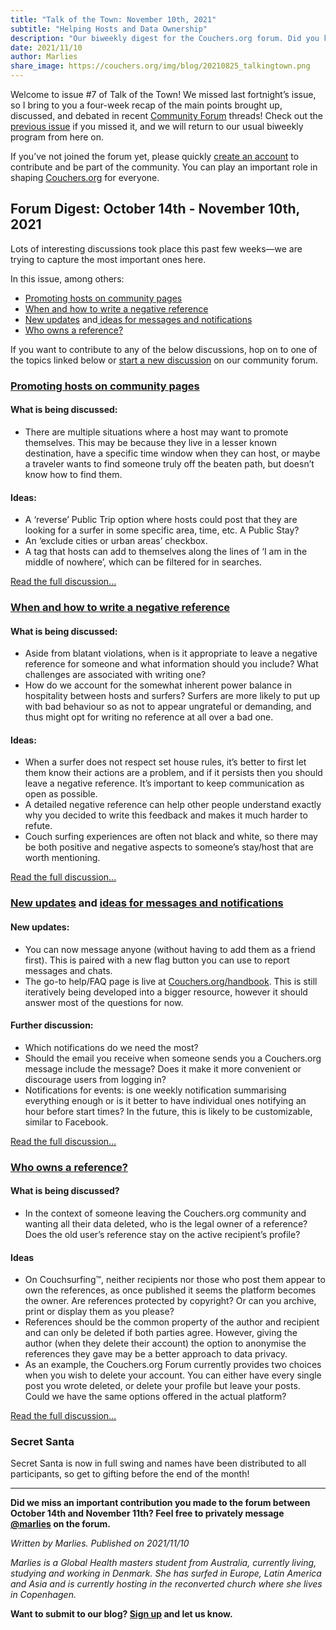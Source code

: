 ```yaml
---
title: "Talk of the Town: November 10th, 2021"
subtitle: "Helping Hosts and Data Ownership"
description: "Our biweekly digest for the Couchers.org forum. Did you know we have vibrant public discussions about couch surfing and the future of Couchers.org? Everyone is welcome to participate!"
date: 2021/11/10
author: Marlies
share_image: https://couchers.org/img/blog/20210825_talkingtown.png
---
```



Welcome to issue #7 of Talk of the Town! We missed last fortnight’s issue, so I bring to you a four-week recap of the main points brought up, discussed, and debated in recent [Community Forum](https://community.couchers.org/) threads! Check out the [previous issue](https://couchers.org/blog/2021/10/13/talk-of-the-town/) if you missed it, and we will return to our usual biweekly program from here on.

If you’ve not joined the forum yet, please quickly [create an account](https://community.couchers.org/) to contribute and be part of the community. You can play an important role in shaping [Couchers.org](https://app.couchers.org/) for everyone.


## **Forum Digest: October 14th - November 10th, 2021**

Lots of interesting discussions took place this past few weeks—we are trying to capture the most important ones here. 

In this issue, among others:



* [Promoting hosts on community pages ](https://community.couchers.org/t/promoting-hosts-on-community-pages/)
* [When and how to write a negative reference](https://community.couchers.org/t/when-and-how-to-write-a-negative-reference/)
* [New updates](https://community.couchers.org/t/you-can-now-message-anyone/) and[ ideas for messages and notifications](https://community.couchers.org/t/which-notifications-do-we-need-the-most/)
* [Who owns a reference?](https://community.couchers.org/t/whose-is-a-reference/)

If you want to contribute to any of the below discussions, hop on to one of the topics linked below or [start a new discussion](https://community.couchers.org/) on our community forum. 


### **[Promoting hosts on community pages](https://community.couchers.org/t/promoting-hosts-on-community-pages/)**


#### **What is being discussed:**



* There are multiple situations where a host may want to promote themselves. This may be because they live in a lesser known destination, have a specific time window when they can host, or maybe a traveler wants to find someone truly off the beaten path, but doesn’t know how to find them.

#### **Ideas:**



* A ‘reverse’ Public Trip option where hosts could post that they are looking for a surfer in some specific area, time, etc. A Public Stay?
* An ‘exclude cities or urban areas’ checkbox.
* A tag that hosts can add to themselves along the lines of ‘I am in the middle of nowhere’, which can be filtered for in searches.

[Read the full discussion...](https://community.couchers.org/t/promoting-hosts-on-community-pages/)


### **[When and how to write a negative reference](https://community.couchers.org/t/when-and-how-to-write-a-negative-reference/)**


#### **What is being discussed:**



* Aside from blatant violations, when is it appropriate to leave a negative reference for someone and what information should you include? What challenges are associated with writing one?
* How do we account for the somewhat inherent power balance in hospitality between hosts and surfers? Surfers are more likely to put up with bad behaviour so as not to appear ungrateful or demanding, and thus might opt for writing no reference at all over a bad one. 


#### **Ideas:**



* When a surfer does not respect set house rules, it’s better to first let them know their actions are a problem, and if it persists then you should leave a negative reference. It’s important to keep communication as open as possible. 
* A detailed negative reference can help other people understand exactly why you decided to write this feedback and makes it much harder to refute.
* Couch surfing experiences are often not black and white, so there may be both positive and negative aspects to someone’s stay/host that are worth mentioning. 

[Read the full discussion...](https://community.couchers.org/t/when-and-how-to-write-a-negative-reference/)


### **[New updates](https://community.couchers.org/t/you-can-now-message-anyone/) and [ideas for messages and notifications](https://community.couchers.org/t/which-notifications-do-we-need-the-most/)**


#### **New updates:**



* You can now message anyone (without having to add them as a friend first). This is paired with a new flag button you can use to report messages and chats.
* The go-to help/FAQ page is live at [Couchers.org/handbook](https://couchers.org/handbook/). This is still iteratively being developed into a bigger resource, however it should answer most of the questions for now.


#### **Further discussion:**



* Which notifications do we need the most?
* Should the email you receive when someone sends you a Couchers.org message include the message? Does it make it more convenient or discourage users from logging in?
* Notifications for events: is one weekly notification summarising everything enough or is it better to have individual ones notifying an hour before start times? In the future, this is likely to be customizable, similar to Facebook. 

[Read the full discussion…](https://community.couchers.org/t/which-notifications-do-we-need-the-most/)


### **[Who owns a reference?](https://community.couchers.org/t/whose-is-a-reference/)**


#### **What is being discussed?**



* In the context of someone leaving the Couchers.org community and wanting all their data deleted, who is the legal owner of a reference? Does the old user’s reference stay on the active recipient’s profile?


#### **Ideas**



* On Couchsurfing™, neither recipients nor those who post them appear to own the references, as once published it seems the platform becomes the owner. Are references protected by copyright? Or can you archive, print or display them as you please?
* References should be the common property of the author and recipient and can only be deleted if both parties agree. However, giving the author (when they delete their account) the option to anonymise the references they gave may be a better approach to data privacy.
* As an example, the Couchers.org Forum currently provides two choices when you wish to delete your account. You can either have every single post you wrote deleted, or delete your profile but leave your posts. Could we have the same options offered in the actual platform?

[Read the full discussion...](https://community.couchers.org/t/whose-is-a-reference/)


### **Secret Santa**

Secret Santa is now in full swing and names have been distributed to all participants, so get to gifting before the end of the month!

_______________________________________________

**Did we miss an important contribution you made to the forum between October 14th and November 11th? Feel free to privately message [@marlies](https://community.couchers.org/u/marlies) on the forum.**

_Written by Marlies. Published on 2021/11/10_

_Marlies is a Global Health masters student from Australia, currently living, studying and working in Denmark. She has surfed in Europe, Latin America and Asia and is currently hosting in the reconverted church where she lives in Copenhagen._

**Want to submit to our blog? [Sign up](https://couchers.org/volunteer/) and let us know.**
